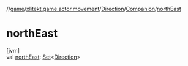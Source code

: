 //[game](../../../../index.md)/[xlitekt.game.actor.movement](../../index.md)/[Direction](../index.md)/[Companion](index.md)/[northEast](north-east.md)

# northEast

[jvm]\
val [northEast](north-east.md): [Set](https://kotlinlang.org/api/latest/jvm/stdlib/kotlin.collections/-set/index.html)&lt;[Direction](../index.md)&gt;
